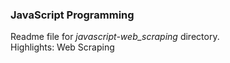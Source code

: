 ### JavaScript Programming
Readme file for *javascript-web_scraping* directory.  
Highlights: Web Scraping